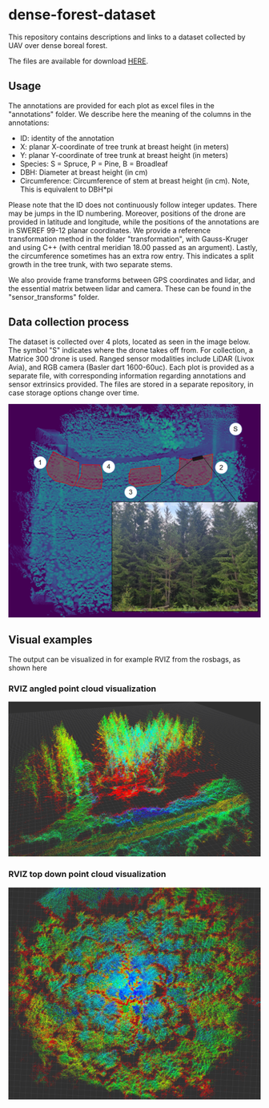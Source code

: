 # dense-forest-dataset
This repository contains descriptions and links to a dataset collected by UAV over dense boreal forest. 

The files are available for download [HERE](https://huggingface.co/Alwaki/forest_dataset/tree/main).

## Usage
The annotations are provided for each plot as excel files in the "annotations" folder. We describe here the meaning of the columns in the annotations:

* ID: identity of the annotation
* X: planar X-coordinate of tree trunk at breast height (in meters)
* Y: planar Y-coordinate of tree trunk at breast height (in meters)
* Species: S = Spruce, P = Pine, B = Broadleaf
* DBH: Diameter at breast height (in cm)
* Circumference: Circumference of stem at breast height (in cm). Note, This is equivalent to DBH*pi


Please note that the ID does not continuously follow integer updates. There may be jumps in the ID numbering. Moreover, positions of the drone are provided in latitude and longitude, while the positions of the annotations are in SWEREF 99-12 planar coordinates. We provide a reference transformation method in the folder "transformation", with Gauss-Kruger and using C++ (with central meridian 18.00 passed as an argument). Lastly, the circumference sometimes has an extra row entry. This indicates a split growth in the tree trunk, with two separate stems.

We also provide frame transforms between GPS coordinates and lidar, and the essential matrix between lidar and camera. These can be found in the "sensor_transforms" folder.

## Data collection process
The dataset is collected over 4 plots, located as seen in the image below. The symbol "S" indicates where the drone takes off from. For collection, a Matrice 300 drone is used. Ranged sensor modalities include LiDAR (Livox Avia), and RGB camera (Basler dart 1600-60uc). Each plot is provided as a separate file, with corresponding information regarding annotations and sensor extrinsics provided. The files are stored in a separate repository, in case storage options change over time.

![survey-area](images/survey.png)

## Visual examples
The output can be visualized in for example RVIZ from the rosbags, as shown here

### RVIZ angled point cloud visualization
![view with road](images/pc_side.png)

### RVIZ top down point cloud visualization
![top](images/pc_top.png)
